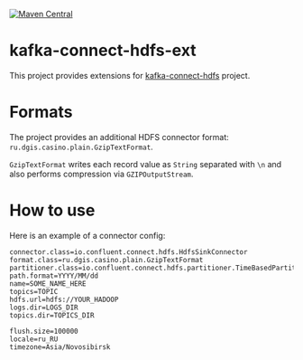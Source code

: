 [![Maven Central](https://maven-badges.herokuapp.com/maven-central/io.github.2gis/kafka-connect-hdfs-ext/badge.svg)](https://maven-badges.herokuapp.com/maven-central/io.github.2gis/kafka-connect-hdfs-ext)

# kafka-connect-hdfs-ext

This project provides extensions for [kafka-connect-hdfs](https://github.com/confluentinc/kafka-connect-hdfs) project.

# Formats

The project provides an additional HDFS connector format: `ru.dgis.casino.plain.GzipTextFormat`.

`GzipTextFormat` writes each record value as `String` separated with `\n` 
and also performs compression via `GZIPOutputStream`.

# How to use

Here is an example of a connector config:
```
connector.class=io.confluent.connect.hdfs.HdfsSinkConnector
format.class=ru.dgis.casino.plain.GzipTextFormat
partitioner.class=io.confluent.connect.hdfs.partitioner.TimeBasedPartitioner
path.format=YYYY/MM/dd
name=SOME_NAME_HERE
topics=TOPIC
hdfs.url=hdfs://YOUR_HADOOP
logs.dir=LOGS_DIR
topics.dir=TOPICS_DIR

flush.size=100000
locale=ru_RU
timezone=Asia/Novosibirsk
```

